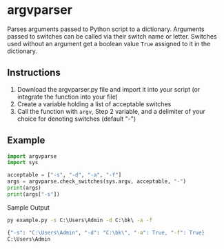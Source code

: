 # argvparser
Parses arguments passed to Python script to a dictionary. Arguments passed to switches can be called via their switch name or letter. Switches used without an argument get a boolean value `True` assigned to it in the dictionary.

## Instructions  
  
1.  Download the argvparser.py file and import it into your script (or integrate the function into your file)  
2.  Create a variable holding a list of acceptable switches
3.  Call the function with `argv`, Step 2 variable, and a delimiter of your choice for denoting switches (default "-")  
  
## Example  
```python
import argvparse
import sys

acceptable = ["-s", "-d", "-a", "-f"]
args = argvparse.check_switches(sys.argv, acceptable, "-")
print(args)
print(args["-s"])
```  
Sample Output  
```cmd  
py example.py -s C:\Users\Admin -d C:\bk\ -a -f

{"-s": "C:\Users\Admin", "-d": "C:\bk\", "-a": True, "-f": True}
C:\Users\Admin
```
